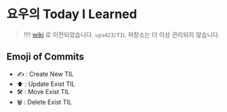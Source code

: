 # 요우의 Today I Learned

> ‼️‼️ [wiki](https://wiki.yowu.dev) 로 이전되었습니다. `uyu423/TIL` 저장소는 더 이상 관리되지 않습니다.

## Emoji of Commits

- ✍️ : Create New TIL
- ⬆️ : Update Exist TIL
- 🛠️ : Move Exist TIL
- 🗑️ : Delete Exist TIL
